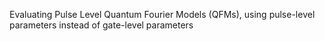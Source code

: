 Evaluating Pulse Level Quantum Fourier Models (QFMs), using pulse-level parameters instead of gate-level parameters